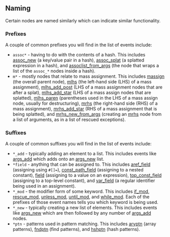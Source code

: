 ## Naming

Certain nodes are named similarly which can indicate similar functionality.

### Prefixes

A couple of common prefixes you will find in the list of events include:

* `assoc*` - having to do with the contents of a hash. This includes [assoc_new](events#assoc_new) (a key/value pair in a hash), [assoc_splat](events#assoc_splat) (a splatted expression in a hash), and [assoclist_from_args](events#assoclist_from_args) (the node that wraps a list of the `assoc_*` nodes inside a hash).
* `m*` - mostly nodes that relate to mass assignment. This includes [massign](events#massign) (the overall parent node), [mlhs](events#mlhs) (the left-hand side (LHS) of a mass assignment), [mlhs_add_post](events#mlhs_add_post) (LHS of a mass assignment nodes that are after a splat), [mlhs_add_star](events#mlhs_add_star) (LHS of a mass assign nodes that are splatted), [mlhs_paren](events#mlhs_paren) (parentheses used in the LHS of a mass assign node, usually for destructuring), [mrhs](events#mrhs) (the right-hand side (RHS) of a mass assignment), [mrhs_add_star](events#mrhs_add_star) (RHS of a mass assignment that is being splatted), and [mrhs_new_from_args](events#mrhs_new_from_args) (creating an [mrhs](events#mrhs) node from a list of arguments, as in a list of rescued exceptions).

### Suffixes

A couple of common suffixes you will find in the list of events include:

* `*_add` - typically adding an element to a list. This includes events like [args_add](events#args_add) which adds onto an [args_new](events#args_new) list.
* `*field` - anything that can be assigned to. This includes [aref_field](events#aref_field) (assigning using `#[]=`), [const_path_field](events#const_path_field) (assigning to a nested constant), [field](events#field) (assigning to a value on an expression), [top_const_field](events#top_const_field) (assigning to a top-level constant), and [var_field](events#var_field) (a regular identifier being used in an assignment).
* `*_mod` - the modifier form of some keyword. This includes [if_mod](events#if_mod), [rescue_mod](events#rescue_mod), [unless_mod](events#unless_mod), [until_mod](events#until_mod), and [while_mod](events#while_mod). Each of the prefixes of those event names tells you which keyword is being used.
* `*_new` - typically creating a new list of elements. This includes events like [args_new](events#args_new) which are then followed by any number of [args_add](events#args_add) nodes.
* `*ptn` - patterns used in pattern matching. This includes [aryptn](events#aryptn) (array patterns), [fndptn](events#fndptn) (find patterns), and [hshptn](events#hshptn) (hash patterns).
